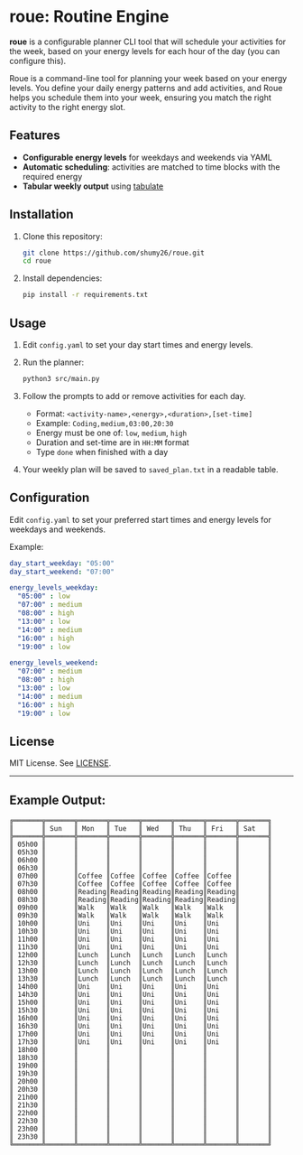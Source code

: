 # roue: Routine Engine

**roue** is a configurable planner CLI tool that will schedule your activities for the week, based on your energy levels for each hour of the day (you can configure this).


Roue is a command-line tool for planning your week based on your energy levels. You define your daily energy patterns and add activities, and Roue helps you schedule them into your week, ensuring you match the right activity to the right energy slot.


## Features

- **Configurable energy levels** for weekdays and weekends via YAML
- **Automatic scheduling**: activities are matched to time blocks with the required energy
- **Tabular weekly output** using [tabulate](https://pypi.org/project/tabulate/)


## Installation

1. Clone this repository:
    ```sh
    git clone https://github.com/shumy26/roue.git
    cd roue
    ```

2. Install dependencies:
    ```sh
    pip install -r requirements.txt
    ```

## Usage

1. Edit `config.yaml` to set your day start times and energy levels.
2. Run the planner:
    ```sh
    python3 src/main.py
    ```
3. Follow the prompts to add or remove activities for each day.  
   - Format: `<activity-name>,<energy>,<duration>,[set-time]`
   - Example: `Coding,medium,03:00,20:30`
   - Energy must be one of: `low`, `medium`, `high`
   - Duration and set-time are in `HH:MM` format
   - Type `done` when finished with a day

4. Your weekly plan will be saved to `saved_plan.txt` in a readable table.

## Configuration

Edit `config.yaml` to set your preferred start times and energy levels for weekdays and weekends.

Example:
```yaml
day_start_weekday: "05:00"
day_start_weekend: "07:00"

energy_levels_weekday: 
  "05:00" : low
  "07:00" : medium
  "08:00" : high
  "13:00" : low
  "14:00" : medium
  "16:00" : high
  "19:00" : low

energy_levels_weekend:
  "07:00" : medium
  "08:00" : high
  "13:00" : low
  "14:00" : medium
  "16:00" : high
  "19:00" : low
```
## License

MIT License. See [LICENSE](LICENSE).

---

## Example Output:

```
╔═══════╦═══════╦═══════╦═══════╦═══════╦═══════╦═══════╦═══════╗
║       ║ Sun   ║ Mon   ║ Tue   ║ Wed   ║ Thu   ║ Fri   ║ Sat   ║
╠═══════╬═══════╬═══════╬═══════╬═══════╬═══════╬═══════╬═══════╣
║ 05h00 ║       ║       ║       ║       ║       ║       ║       ║
║ 05h30 ║       ║       ║       ║       ║       ║       ║       ║
║ 06h00 ║       ║       ║       ║       ║       ║       ║       ║
║ 06h30 ║       ║       ║       ║       ║       ║       ║       ║
║ 07h00 ║       ║Coffee ║Coffee ║Coffee ║Coffee ║Coffee ║       ║
║ 07h30 ║       ║Coffee ║Coffee ║Coffee ║Coffee ║Coffee ║       ║
║ 08h00 ║       ║Reading║Reading║Reading║Reading║Reading║       ║
║ 08h30 ║       ║Reading║Reading║Reading║Reading║Reading║       ║
║ 09h00 ║       ║Walk   ║Walk   ║Walk   ║Walk   ║Walk   ║       ║
║ 09h30 ║       ║Walk   ║Walk   ║Walk   ║Walk   ║Walk   ║       ║
║ 10h00 ║       ║Uni    ║Uni    ║Uni    ║Uni    ║Uni    ║       ║
║ 10h30 ║       ║Uni    ║Uni    ║Uni    ║Uni    ║Uni    ║       ║
║ 11h00 ║       ║Uni    ║Uni    ║Uni    ║Uni    ║Uni    ║       ║
║ 11h30 ║       ║Uni    ║Uni    ║Uni    ║Uni    ║Uni    ║       ║
║ 12h00 ║       ║Lunch  ║Lunch  ║Lunch  ║Lunch  ║Lunch  ║       ║
║ 12h30 ║       ║Lunch  ║Lunch  ║Lunch  ║Lunch  ║Lunch  ║       ║
║ 13h00 ║       ║Lunch  ║Lunch  ║Lunch  ║Lunch  ║Lunch  ║       ║
║ 13h30 ║       ║Lunch  ║Lunch  ║Lunch  ║Lunch  ║Lunch  ║       ║
║ 14h00 ║       ║Uni    ║Uni    ║Uni    ║Uni    ║Uni    ║       ║
║ 14h30 ║       ║Uni    ║Uni    ║Uni    ║Uni    ║Uni    ║       ║
║ 15h00 ║       ║Uni    ║Uni    ║Uni    ║Uni    ║Uni    ║       ║
║ 15h30 ║       ║Uni    ║Uni    ║Uni    ║Uni    ║Uni    ║       ║
║ 16h00 ║       ║Uni    ║Uni    ║Uni    ║Uni    ║Uni    ║       ║
║ 16h30 ║       ║Uni    ║Uni    ║Uni    ║Uni    ║Uni    ║       ║
║ 17h00 ║       ║Uni    ║Uni    ║Uni    ║Uni    ║Uni    ║       ║
║ 17h30 ║       ║Uni    ║Uni    ║Uni    ║Uni    ║Uni    ║       ║
║ 18h00 ║       ║       ║       ║       ║       ║       ║       ║
║ 18h30 ║       ║       ║       ║       ║       ║       ║       ║
║ 19h00 ║       ║       ║       ║       ║       ║       ║       ║
║ 19h30 ║       ║       ║       ║       ║       ║       ║       ║
║ 20h00 ║       ║       ║       ║       ║       ║       ║       ║
║ 20h30 ║       ║       ║       ║       ║       ║       ║       ║
║ 21h00 ║       ║       ║       ║       ║       ║       ║       ║
║ 21h30 ║       ║       ║       ║       ║       ║       ║       ║
║ 22h00 ║       ║       ║       ║       ║       ║       ║       ║
║ 22h30 ║       ║       ║       ║       ║       ║       ║       ║
║ 23h00 ║       ║       ║       ║       ║       ║       ║       ║
║ 23h30 ║       ║       ║       ║       ║       ║       ║       ║
╚═══════╩═══════╩═══════╩═══════╩═══════╩═══════╩═══════╩═══════╝
```